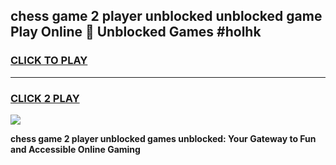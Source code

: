 
## chess game 2 player unblocked unblocked game Play Online 👋 Unblocked Games #holhk
<h3>
<a href="https://premium.freeplayer.one?title=chess_game_2_player_unblocked&ref=21F">CLICK TO PLAY</a></h3>
<hr>

<h3>
<a href="https://premium.freeplayer.one?title=chess_game_2_player_unblocked&ref=21F">CLICK 2 PLAY</a>
  
</h3>

<a href="https://premium.freeplayer.one?title=chess_game_2_player_unblocked&ref=21F/"><img src="https://clearcache.store/games.png"></a>


**chess game 2 player unblocked games unblocked: Your Gateway to Fun and Accessible Online Gaming**
